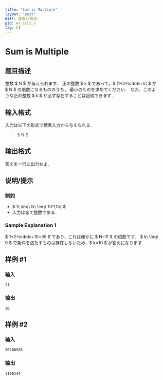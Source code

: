 ```yaml
---
title: "Sum is Multiple"
layout: "post"
diff: 提高+/省选-
pid: AT_acl1_b
tag: []
---
```


# Sum is Multiple

## 题目描述

[problemUrl]: https://atcoder.jp/contests/acl1/tasks/acl1_b

整数 $ N $ が与えられます． 正の整数 $ k $ であって，$ (1+2+\cdots+k) $ が $ N $ の倍数になるもののうち， 最小のものを求めてください． なお，このような正の整数 $ k $ が必ず存在することは証明できます．

## 输入格式

入力は以下の形式で標準入力から与えられる．

> $ N $

## 输出格式

答えを一行に出力せよ．

## 说明/提示

### 制約

- $ 1\ \leq\ N\ \leq\ 10^{15} $
- 入力は全て整数である．

### Sample Explanation 1

$ 1+2+\cdots+10=55 $ であり，これは確かに $ N=11 $ の倍数です． $ k\ \leq\ 9 $ で条件を満たすものは存在しないため，$ k=10 $ が答えになります．

## 样例 #1

### 输入

```
11
```

### 输出

```
10
```

## 样例 #2

### 输入

```
20200920
```

### 输出

```
1100144
```

